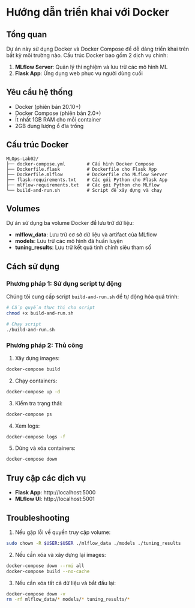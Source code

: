 # Hướng dẫn triển khai với Docker

## Tổng quan

Dự án này sử dụng Docker và Docker Compose để dễ dàng triển khai trên bất kỳ môi trường nào. Cấu trúc Docker bao gồm 2 dịch vụ chính:

1. **MLflow Server**: Quản lý thí nghiệm và lưu trữ các mô hình ML
2. **Flask App**: Ứng dụng web phục vụ người dùng cuối

## Yêu cầu hệ thống

- Docker (phiên bản 20.10+)
- Docker Compose (phiên bản 2.0+)
- Ít nhất 1GB RAM cho mỗi container
- 2GB dung lượng ổ đĩa trống

## Cấu trúc Docker

```
MLOps-Lab02/
├── docker-compose.yml        # Cấu hình Docker Compose
├── Dockerfile.flask          # Dockerfile cho Flask App
├── Dockerfile.mlflow         # Dockerfile cho MLflow Server
├── flask-requirements.txt    # Các gói Python cho Flask App
├── mlflow-requirements.txt   # Các gói Python cho MLflow
└── build-and-run.sh          # Script để xây dựng và chạy
```

## Volumes

Dự án sử dụng ba volume Docker để lưu trữ dữ liệu:

- **mlflow_data**: Lưu trữ cơ sở dữ liệu và artifact của MLflow
- **models**: Lưu trữ các mô hình đã huấn luyện
- **tuning_results**: Lưu trữ kết quả tinh chỉnh siêu tham số

## Cách sử dụng

### Phương pháp 1: Sử dụng script tự động

Chúng tôi cung cấp script `build-and-run.sh` để tự động hóa quá trình:

```bash
# Cấp quyền thực thi cho script
chmod +x build-and-run.sh

# Chạy script
./build-and-run.sh
```

### Phương pháp 2: Thủ công

1. Xây dựng images:
```bash
docker-compose build
```

2. Chạy containers:
```bash
docker-compose up -d
```

3. Kiểm tra trạng thái:
```bash
docker-compose ps
```

4. Xem logs:
```bash
docker-compose logs -f
```

5. Dừng và xóa containers:
```bash
docker-compose down
```

## Truy cập các dịch vụ

- **Flask App**: http://localhost:5000
- **MLflow UI**: http://localhost:5001

## Troubleshooting

1. Nếu gặp lỗi về quyền truy cập volume:
```bash
sudo chown -R $USER:$USER ./mlflow_data ./models ./tuning_results
```

2. Nếu cần xóa và xây dựng lại images:
```bash
docker-compose down --rmi all
docker-compose build --no-cache
```

3. Nếu cần xóa tất cả dữ liệu và bắt đầu lại:
```bash
docker-compose down -v
rm -rf mlflow_data/* models/* tuning_results/*
``` 